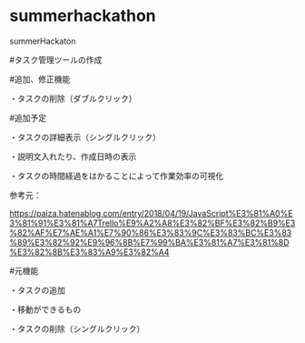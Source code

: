 # summerhackathon
summerHackaton

#タスク管理ツールの作成

#追加、修正機能

・タスクの削除（ダブルクリック）

#追加予定

・タスクの詳細表示（シングルクリック）

・説明文入れたり、作成日時の表示

・タスクの時間経過をはかることによって作業効率の可視化


参考元：

https://paiza.hatenablog.com/entry/2018/04/19/JavaScript%E3%81%A0%E3%81%91%E3%81%A7Trello%E9%A2%A8%E3%82%BF%E3%82%B9%E3%82%AF%E7%AE%A1%E7%90%86%E3%83%9C%E3%83%BC%E3%83%89%E3%82%92%E9%96%8B%E7%99%BA%E3%81%A7%E3%81%8D%E3%82%8B%E3%83%A9%E3%82%A4

#元機能

・タスクの追加

・移動ができるもの

・タスクの削除（シングルクリック）

